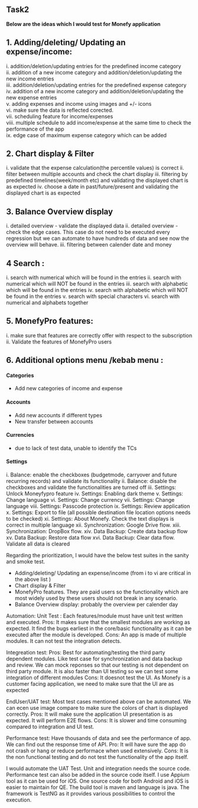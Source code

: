 ## Task2

**Below are the ideas which I would test for Monefy application**

## 1. Adding/deleting/ Updating an expense/income:
i.  addition/deletion/updating entries for the predefined income category<br/>
ii.  addition of a new income category and addition/deletion/updating the new income entries<br/>
iii. addition/deletion/updating entries for the predefined expense category<br/>
iv. addition of a new income category and addition/deletion/updating the new expense entries<br/>
v. adding expenses and income using images and +/- icons<br/>
vi. make sure the data is reflected corected.<br/>
vii. scheduling feature for income/expenses<br/>
viii. multiple schedule to add income/expense at the same time to check the performance of the app<br/>
ix. edge case of maximum expense category which can be added <br/>

## 2. Chart display & Filter
i. validate that the expense calculation(the percentile values) is correct
ii. filter between multiple accounts and check the chart display
iii. filtering by predefined timelines(week/month etc) and validating the displayed chart is as expected 
iv. choose a date in past/future/present and validating the displayed chart is as expected 

## 3. Balance Overview display
i. detailed overview - validate the displayed data
ii. detailed overview - check the edge cases. This case do not need to be executed every regression but we can automate to have hundreds of data and see now the overview will behave.
iii. filtering between calender date and money

## 4 Search :
i. search with numerical which will be found in the entries
ii. search with numerical which will NOT be found in the entries 
iii. search with alphabetic which will be found in the entries
iv. search with alphabetic which will NOT be found in the entries
v. search with special characters
vi. search with numerical and alphabets together

## 5. MonefyPro features:
i. make sure that features are correctly offer with respect to the subscription
ii. Validate the features of MonefyPro users

## 6. Additional options menu /kebab menu :
#### Categories
*   Add new categories of income and expense
#### Accounts
* Add new accounts if different types
* New transfer between accounts
#### Currencies 
* due to lack of test data, unable to identify the TCs
#### Settings
i. Balance: enable the checkboxes (budgetmode, carryover and future recurring records) and validate its functionality
ii. Balance: disable the checkboxes and validate the functionalities are turned off
iii. Settings: Unlock Moneyfypro feature
iv. Settings: Enabling dark theme
v. Settings: Change language
vi. Settings: Change currency
vii. Settings: Change language
viii. Settings: Passcode protection
ix. Settings: Review application
x. Settings: Export to file (all possible destination file location options needs to be checked)
xi. Settings: About Monefy. Check the text displays is correct in multiple language 
xii. Synchronization: Google Drive flow. 
xiii. Synchronization: DropBox flow.
xiv. Data Backup: Create data backup flow
xv. Data Backup: Restore data flow
xvi. Data Backup: Clear data flow. Validate all data is cleared



Regarding the prioritization, I would have the below test suites in the sanity and smoke test. 
* Adding/deleting/ Updating an expense/income (from i to vi are critical in the above list )
* Chart display & Filter
* MonefyPro features. They are paid users so the functionality which are most widely used by these users should not break in any scenario.
* Balance Overview display: probably the overview per calender day

Automation: 
Unit Test : Each features/module must have unit test written and executed. 
Pros: It makes sure that  the smallest modules are working as expected. It find the bugs earliest in the core/basic functionality as it can be executed after the module is developed. 
Cons: An app is made of multiple modules. It can not test the integration detects.

Integreation test: 
Pros: Best for automating/testing the third party dependent modules. Like test case for synchronization and data backup and  review. We can mock reponses so that our testing is not dependent on third party module.
It is also faster than UI testing so we can test some integration of different modules
Cons: It doesnot test the UI. As Monefy is a customer facing application, we need to make sure that the UI are as expected

EndUser/UAT test:
Most test cases mentioned above  can be automated. We can ecen use image compare to make sure the colors of chart is displayed correctly. 
Pros: It will make sure the application UI presentation is as expected. It will perform E2E flows.
Cons: It is slower and time consuming compared to integration and UI test.  

Performance test: 
Have thousands of data and see the performance of app. We can find out the response time of API.
Pro: It will have sure the app do not crash or hang or reduce performace when used extensively. 
Cons: It is the non functional testing and do not test the functionality of the app itself.


I would automate the UAT Test. Unit and integration needs the source code. Performance test can also be added in the source code itself. 
I  use Appium tool as it can be used for iOS. One source code for both Android and iOS is easier to maintain for QE. The build tool is maven and language is java. The framework is TestNG as it provides various possibilities to control the execution. 


 

